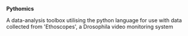 **Pythomics**

A data-analysis toolbox utilising the python language for use with data collected from 'Ethoscopes', a Drosophila video monitoring system
